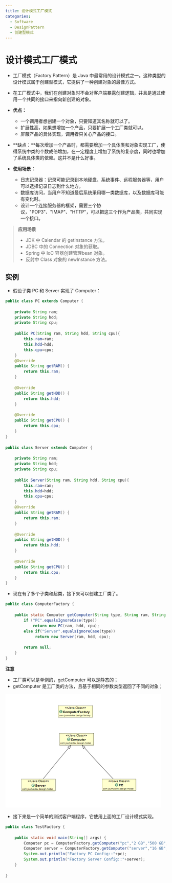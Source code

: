 ```yaml
---
title: 设计模式工厂模式
categories:
  - Software
  - DesignPattern
  - 创建型模式
---
```

# 设计模式工厂模式

- 工厂模式（Factory Pattern）是 Java 中最常用的设计模式之一。这种类型的设计模式属于创建型模式，它提供了一种创建对象的最佳方式。

- 在工厂模式中，我们在创建对象时不会对客户端暴露创建逻辑，并且是通过使用一个共同的接口来指向新创建的对象。

- **优点：** 
    - 一个调用者想创建一个对象，只要知道其名称就可以了。 
    - 扩展性高，如果想增加一个产品，只要扩展一个工厂类就可以。 
    - 屏蔽产品的具体实现，调用者只关心产品的接口。
    
- **缺点：**每次增加一个产品时，都需要增加一个具体类和对象实现工厂，使得系统中类的个数成倍增加，在一定程度上增加了系统的复杂度，同时也增加了系统具体类的依赖。这并不是什么好事。
- **使用场景：**
    - 日志记录器：记录可能记录到本地硬盘、系统事件、远程服务器等，用户可以选择记录日志到什么地方。
    - 数据库访问，当用户不知道最后系统采用哪一类数据库，以及数据库可能有变化时。 
    - 设计一个连接服务器的框架，需要三个协议，"POP3"、"IMAP"、"HTTP"，可以把这三个作为产品类，共同实现一个接口。

> **应用场景**
>
> - JDK 中 Calendar 的 getInstance 方法。
> - JDBC 中的 Connection 对象的获取。
> - Spring 中 IoC 容器创建管理bean 对象。
> - 反射中 Class 对象的 newInstance 方法。

## 实例

- 假设子类 PC 和 Server 实现了 Computer：

```java
public class PC extends Computer {
 
    private String ram;
    private String hdd;
    private String cpu;
    
    public PC(String ram, String hdd, String cpu){
        this.ram=ram;
        this.hdd=hdd;
        this.cpu=cpu;
    }
    @Override
    public String getRAM() {
        return this.ram;
    }
 
    @Override
    public String getHDD() {
        return this.hdd;
    }
 
    @Override
    public String getCPU() {
        return this.cpu;
    }
}

public class Server extends Computer {
 
    private String ram;
    private String hdd;
    private String cpu;
    
    public Server(String ram, String hdd, String cpu){
        this.ram=ram;
        this.hdd=hdd;
        this.cpu=cpu;
    }
    @Override
    public String getRAM() {
        return this.ram;
    }
 
    @Override
    public String getHDD() {
        return this.hdd;
    }
 
    @Override
    public String getCPU() {
        return this.cpu;
    }
}
```

- 现在有了多个子类和超类，接下来可以创建工厂类了。

```java
public class ComputerFactory {
 
    public static Computer getComputer(String type, String ram, String hdd, String cpu){
        if ("PC".equalsIgnoreCase(type)) 
            return new PC(ram, hdd, cpu);
        else if("Server".equalsIgnoreCase(type)) 
             return new Server(ram, hdd, cpu);
        
        return null;
    }
}
```

**注意**

- 工厂类可以是单例的，getComputer 可以是静态的；
- getComputer 是工厂类的方法，且基于相同的参数类型返回了不同的对象；

![img](https://raw.githubusercontent.com/LuShan123888/Files/main/Pictures/factory-pattern-java.png)

- 接下来是一个简单的测试客户端程序，它使用上面的工厂设计模式实现。

```java
public class TestFactory {
 
    public static void main(String[] args) {
        Computer pc = ComputerFactory.getComputer("pc","2 GB","500 GB","2.4 GHz");
        Computer server = ComputerFactory.getComputer("server","16 GB","1 TB","2.9 GHz");
        System.out.println("Factory PC Config::"+pc);
        System.out.println("Factory Server Config::"+server);
    }
 
}
```